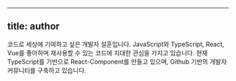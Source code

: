 
---
title: author
---

코드로 세상에 기여하고 싶은 개발자 설훈입니다. JavaScript와 TypeScript, React, Vue를 좋아하며 재사용할 수 있는 코드에 지대한 관심을 가지고 있습니다. 현재 TypeScript를 기반으로 React-Component를 만들고 있으며, Github 기반의 개발자 커뮤니티를 구축하고 있습니다.
